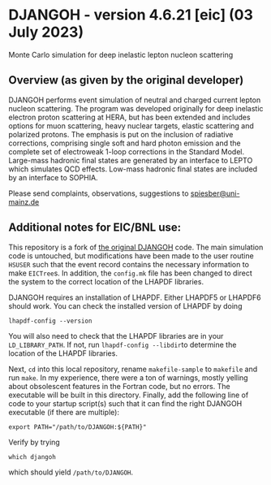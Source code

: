 # DJANGOH - version 4.6.21 [eic] (03 July 2023)

Monte Carlo simulation for deep inelastic lepton nucleon scattering

## Overview (as given by the original developer)

DJANGOH performs event simulation of neutral and charged current 
lepton nucleon scattering. The program was developed originally 
for deep inelastic electron proton scattering at HERA, but has 
been extended and includes options for muon scattering, heavy 
nuclear targets, elastic scattering and polarized protons. 
The emphasis is put on the inclusion of radiative corrections, 
comprising single soft and hard photon emission and the complete 
set of electroweak 1-loop corrections in the Standard Model. 
Large-mass hadronic final states are generated by an interface 
to LEPTO which simulates QCD effects. Low-mass hadronic final 
states are included by an interface to SOPHIA. 

Please send complaints, observations, suggestions to 
spiesber@uni-mainz.de

## Additional notes for EIC/BNL use:

This repository is a fork of [the original DJANGOH](https://github.com/spiesber/DJANGOH)
code.  The main simulation code is untouched, but modifications 
have been made to the user routine `HSUSER` such that the event 
record contains the necessary information to make `EICTree`s.  In
addition, the `config.mk` file has been changed to direct the 
system to the correct location of the LHAPDF libraries.

DJANGOH requires an installation of LHAPDF. Either LHAPDF5 or LHAPDF6 
should work. You can check the installed version of LHAPDF by doing

```
lhapdf-config --version
```

You will also need to check that the LHAPDF libraries are in your
`LD_LIBRARY_PATH`. If not, run `lhapdf-config --libdir`to determine 
the location of the LHAPDF libraries.

Next, `cd` into this local repository, rename `makefile-sample` to 
`makefile` and run `make`.  In my experience, there were a ton of 
warnings, mostly yelling about obsolescent features in the Fortran 
code, but no errors.  The executable will be built in this directory.
Finally, add the following line of code to your startup script(s) 
such that it can find the right DJANGOH executable (if there are 
multiple):

```
export PATH="/path/to/DJANGOH:${PATH}"
```

Verify by trying

```
which djangoh
```

which should yield `/path/to/DJANGOH`.
